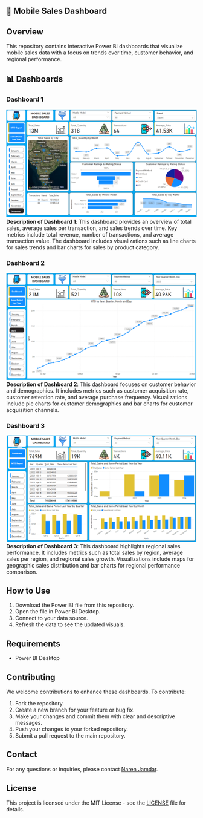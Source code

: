 ## 📱 Mobile Sales Dashboard

## Overview
This repository contains interactive Power BI dashboards that visualize mobile sales data with a focus on trends over time, customer behavior, and regional performance.

## 📊 Dashboards

### Dashboard 1
![Dashboard 1](https://github.com/nar-en57/Mobile-Sales-Power-BI-Dashboard/blob/main/Dashboard%201.png)
**Description of Dashboard 1**: This dashboard provides an overview of total sales, average sales per transaction, and sales trends over time. Key metrics include total revenue, number of transactions, and average transaction value. The dashboard includes visualizations such as line charts for sales trends and bar charts for sales by product category.

### Dashboard 2
![Dashboard 2](https://github.com/nar-en57/Mobile-Sales-Power-BI-Dashboard/blob/main/Dashboard%202.png)
**Description of Dashboard 2**: This dashboard focuses on customer behavior and demographics. It includes metrics such as customer acquisition rate, customer retention rate, and average purchase frequency. Visualizations include pie charts for customer demographics and bar charts for customer acquisition channels.

### Dashboard 3
![Dashboard 3](https://github.com/nar-en57/Mobile-Sales-Power-BI-Dashboard/blob/main/Dashboard%203.png)
**Description of Dashboard 3**: This dashboard highlights regional sales performance. It includes metrics such as total sales by region, average sales per region, and regional sales growth. Visualizations include maps for geographic sales distribution and bar charts for regional performance comparison.

## How to Use
1. Download the Power BI file from this repository.
2. Open the file in Power BI Desktop.
3. Connect to your data source.
4. Refresh the data to see the updated visuals.

## Requirements
- Power BI Desktop

## Contributing
We welcome contributions to enhance these dashboards. To contribute:

1. Fork the repository.
2. Create a new branch for your feature or bug fix.
3. Make your changes and commit them with clear and descriptive messages.
4. Push your changes to your forked repository.
5. Submit a pull request to the main repository.

## Contact
For any questions or inquiries, please contact [Naren Jamdar](mailto:narenjamdar57@gmail.com).

## License
This project is licensed under the MIT License - see the [LICENSE](LICENSE) file for details.
